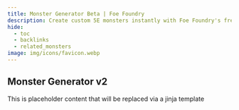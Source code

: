 ```yaml
---
title: Monster Generator Beta | Foe Foundry
description: Create custom 5E monsters instantly with Foe Foundry's free generator. Choose from 600+ unique powers, scale by CR, and generate balanced statblocks for your D&D campaigns.
hide:
  - toc
  - backlinks
  - related_monsters
image: img/icons/favicon.webp
---
```


## Monster Generator v2

This is placeholder content that will be replaced via a jinja template